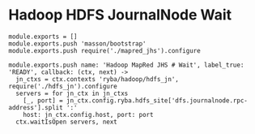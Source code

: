 
# Hadoop HDFS JournalNode Wait

    module.exports = []
    module.exports.push 'masson/bootstrap'
    module.exports.push require('./mapred_jhs').configure

    module.exports.push name: 'Hadoop MapRed JHS # Wait', label_true: 'READY', callback: (ctx, next) ->
      jn_ctxs = ctx.contexts 'ryba/hadoop/hdfs_jn', require('./hdfs_jn').configure
      servers = for jn_ctx in jn_ctxs
        [_, port] = jn_ctx.config.ryba.hdfs_site['dfs.journalnode.rpc-address'].split ':'
        host: jn_ctx.config.host, port: port
      ctx.waitIsOpen servers, next

